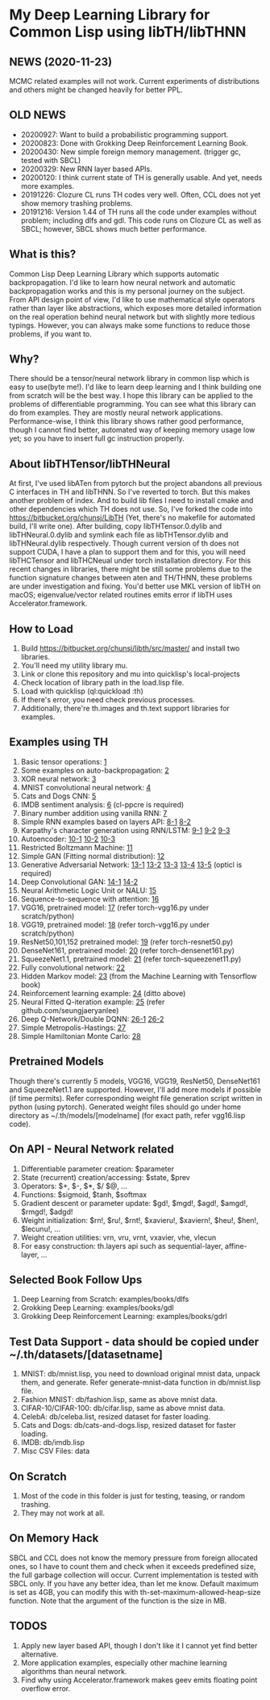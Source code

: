 # My Deep Learning Library for Common Lisp using libTH/libTHNN

## NEWS (2020-11-23)
  MCMC related examples will not work.
  Current experiments of distributions and others might be changed heavily for better PPL.

## OLD NEWS
  * 20200927: Want to build a probabilistic programming support.
  * 20200823: Done with Grokking Deep Reinforcement Learning Book.
  * 20200430: New simple foreign memory management. (trigger gc, tested with SBCL)
  * 20200329: New RNN layer based APIs.
  * 20200120: I think current state of TH is generally usable. And yet, needs more examples.
  * 20191226: Clozure CL runs TH codes very well. Often, CCL does not yet show memory trashing problems.
  * 20191216: Version 1.44 of TH runs all the code under examples without problem; including dlfs and gdl.
  This code runs on Clozure CL as well as SBCL; however, SBCL shows much better performance.

## What is this?
  Common Lisp Deep Learning Library which supports automatic backpropagation. I'd like to learn how
  neural network and automatic backpropagation works and this is my personal journey on the subject.
  From API design point of view, I'd like to use mathematical style operators rather than layer like
  abstractions, which exposes more detailed information on the real operation behind neural network
  but with slightly more tedious typings. However, you can always make some functions to reduce those
  problems, if you want to.

## Why?
  There should be a tensor/neural network library in common lisp which is easy to use(byte me!).
  I'd like to learn deep learning and I think building one from scratch will be the best way.
  I hope this library can be applied to the problems of differentiable programming. You can see
  what this library can do from examples. They are mostly neural network applications.
  Performance-wise, I think this library shows rather good performance, though I cannot find better,
  automated way of keeping memory usage low yet; so you have to insert full gc instruction properly.

## About libTHTensor/libTHNeural
  At first, I've used libATen from pytorch but the project abandons all previous C interfaces in TH
  and libTHNN. So I've reverted to torch. But this makes another problem of index. And to build lib
  files I need to install cmake and other dependencies which TH does not use. So, I've forked the
  code into https://bitbucket.org/chunsj/LibTH (Yet, there's no makefile for automated build, I'll
  write one). After building, copy libTHTensor.0.dylib and libTHNeural.0.dylib and symlink each file
  as libTHTensor.dylib and libTHNeural.dylib respectively.
  Though current version of th does not support CUDA, I have a plan to support them and for this, you
  will need libTHCTensor and libTHCNeual under torch installation directory.
  For this recent changes in libraries, there might be still some problems due to the function
  signature changes between aten and TH/THNN, these problems are under investigation and fixing.
  You'd better use MKL version of libTH on macOS; eigenvalue/vector related routines emits error
  if libTH uses Accelerator.framework.

## How to Load
  1. Build https://bitbucket.org/chunsj/libth/src/master/ and install two libraries.
  2. You'll need my utility library mu.
  3. Link or clone this repository and mu into quicklisp's local-projects
  4. Check location of library path in the load.lisp file.
  5. Load with quicklisp (ql:quickload :th)
  6. If there's error, you need check previous processes.
  7. Additionally, there're th.images and th.text support libraries for examples.

## Examples using TH
  1. Basic tensor operations: [1](examples/intro/tensor.lisp)
  2. Some examples on auto-backpropagation: [2](examples/intro/bp.lisp)
  3. XOR neural network: [3](examples/intro/simple/xor.lisp)
  4. MNIST convolutional neural network: [4](examples/simple/mnist.lisp)
  5. Cats and Dogs CNN: [5](examples/simple/catsdogs.lisp)
  6. IMDB sentiment analysis: [6](examples/etc/sentiment.lisp) (cl-ppcre is required)
  7. Binary number addition using vanilla RNN: [7](examples/binary-add/binadd.lisp)
  8. Simple RNN examples based on layers API: [8-1](examples/genchars/demo-genchars.lisp) [8-2](examples/genchars/demo-genchars2.lisp)
  9. Karpathy's character generation using RNN/LSTM: [9-1](examples/genchars/genchars.lisp) [9-2](examples/genchars/genchars-obama-lstm.lisp) [9-3](examples/genchars/genchars-obama-lstm2.lisp)
  10. Autoencoder: [10-1](examples/autoenc.lisp) [10-2](examples/autoencoder/vae.lisp) [10-3](examples/autoencoder/cae.lisp)
  11. Restricted Boltzmann Machine: [11](examples/etc/rbm.lisp)
  12. Simple GAN (Fitting normal distribution): [12](examples/gan/gan-simple.lisp)
  13. Generative Adversarial Network: [13-1](examples/gan/gan2.lisp) [13-2](examples/gan/lsgan.lisp) [13-3](examples/gan/cgan.lisp) [13-4](examples/gan/infogan.lisp) [13-5](examples/gan/wgan.lisp) (opticl is required)
  14. Deep Convolutional GAN: [14-1](examples/gan/dcgan.lisp) [14-2](examples/gan/dcgan-layers.lisp)
  15. Neural Arithmetic Logic Unit or NALU: [15](examples/nalu/nalu.lisp)
  16. Sequence-to-sequence with attention: [16](examples/seq2seq/eng-fra.lisp)
  17. VGG16, pretrained model: [17](examples/pretrained/vgg16.lisp) (refer torch-vgg16.py under scratch/python)
  18. VGG19, pretrained model: [18](examples/pretrained/vgg19.lisp) (refer torch-vgg16.py under scratch/python)
  19. ResNet50,101,152 pretrained model: [19](examples/pretrained/resnet50.lisp) (refer torch-resnet50.py)
  20. DenseNet161, pretrained model: [20](examples/pretrained/densenet161.lisp) (refer torch-densenet161.py)
  21. SqueezeNet1.1, pretrained model: [21](examples/pretrained/squeezenet11.lisp) (refer torch-squeezenet11.py)
  22. Fully convolutional network: [22](examples/pretrained/fcn.lisp)
  23. Hidden Markov model: [23](examples/etc/hmm.lisp) (from the Machine Learning with Tensorflow book)
  24. Reinforcement learning example: [24](examples/rl/rl.lisp) (ditto above)
  25. Neural Fitted Q-iteration example: [25](examples/rl/cartpole-nfq.lisp) (refer github.com/seungjaeryanlee)
  26. Deep Q-Network/Double DQNN: [26-1](examples/rl/cartpole-dqn.lisp) [26-2](examples/rl/cartpole-ddqn.lisp)
  27. Simple Metropolis-Hastings: [27](examples/pp/mcmc-simple.lisp)
  28. Simple Hamiltonian Monte Carlo: [28](examples/pp/hmc-work.lisp)

## Pretrained Models
  Though there's currently 5 models, VGG16, VGG19, ResNet50, DenseNet161 and SqueezeNet1.1 are
  supported. However, I'll add more models if possible (if time permits). Refer corresponding
  weight file generation script written in python (using pytorch). Generated weight files should
  go under home directory as ~/.th/models/[modelname] (for exact path, refer vgg16.lisp code).

## On API - Neural Network related
  1. Differentiable parameter creation: $parameter
  2. State (recurrent) creation/accessing: $state, $prev
  3. Operators: $+, $-, $*, $/ $@, ...
  4. Functions: $sigmoid, $tanh, $softmax
  5. Gradient descent or parameter update: $gd!, $mgd!, $agd!, $amgd!, $rmgd!, $adgd!
  6. Weight initialization: $rn!, $ru!, $rnt!, $xavieru!, $xaviern!, $heu!, $hen!, $lecunu!, ...
  7. Weight creation utilities: vrn, vru, vrnt, vxavier, vhe, vlecun
  8. For easy construction: th.layers api such as sequential-layer, affine-layer, ...

## Selected Book Follow Ups
  1. Deep Learning from Scratch: examples/books/dlfs
  2. Grokking Deep Learning: examples/books/gdl
  3. Grokking Deep Reinforcement Learning: examples/books/gdrl

## Test Data Support - data should be copied under ~/.th/datasets/[datasetname]
  1. MNIST: db/mnist.lisp, you need to download original mnist data, unpack them, and generate.
            Refer generate-mnist-data function in db/mnist.lisp file.
  2. Fashion MNIST: db/fashion.lisp, same as above mnist data.
  3. CIFAR-10/CIFAR-100: db/cifar.lisp, same as above mnist data.
  4. CelebA: db/celeba.list, resized dataset for faster loading.
  5. Cats and Dogs: db/cats-and-dogs.lisp, resized dataset for faster loading.
  6. IMDB: db/imdb.lisp
  7. Misc CSV Files: data

## On Scratch
  1. Most of the code in this folder is just for testing, teasing, or random trashing.
  2. They may not work at all.

## On Memory Hack
  SBCL and CCL does not know the memory pressure from foreign allocated ones, so I have to count
  them and check when it exceeds predefined size, the full garbage collection will occur.
  Current implementation is tested with SBCL only. If you have any better idea, than let me know.
  Default maximum is set as 4GB, you can modify this with th-set-maximum-allowed-heap-size function.
  Note that the argument of the function is the size in MB.

## TODOS
  1. Apply new layer based API, though I don't like it I cannot yet find better alternative.
  2. More application examples, especially other machine learning algorithms than neural network.
  3. Find why using Accelerator.framework makes geev emits floating point overflow error.
